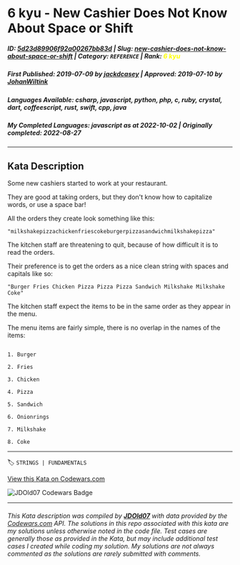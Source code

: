 # 6 kyu - New Cashier Does Not Know About Space or Shift 

##### **ID**: [5d23d89906f92a00267bb83d](https://www.codewars.com/kata/5d23d89906f92a00267bb83d) | **Slug**: [new-cashier-does-not-know-about-space-or-shift](https://www.codewars.com/kata/5d23d89906f92a00267bb83d) | **Category**: `REFERENCE` | **Rank**: <span style="color:yellow">6 kyu</span>

##### **First Published**: 2019-07-09 ***by*** [jackdcasey](https://www.codewars.com/users/jackdcasey) | **Approved**: 2019-07-10 ***by*** [JohanWiltink](https://www.codewars.com/users/JohanWiltink)

##### **Languages Available**: csharp, javascript, python, php, c, ruby, crystal, dart, coffeescript, rust, swift, cpp, java

##### **My Completed Languages**: javascript ***as at*** 2022-10-02 | **Originally completed**: 2022-08-27

---

## Kata Description


Some new cashiers started to work at your restaurant. 



They are good at taking orders, but they don't know how to capitalize words, or use a space bar! 



All the orders they create look something like this:



`"milkshakepizzachickenfriescokeburgerpizzasandwichmilkshakepizza"`



The kitchen staff are threatening to quit, because of how difficult it is to read the orders. 



Their preference is to get the orders as a nice clean string with spaces and capitals like so:



`"Burger Fries Chicken Pizza Pizza Pizza Sandwich Milkshake Milkshake Coke"`



The kitchen staff expect the items to be in the same order as they appear in the menu. 



The menu items are fairly simple, there is no overlap in the names of the items:

```

1. Burger

2. Fries

3. Chicken

4. Pizza

5. Sandwich

6. Onionrings

7. Milkshake

8. Coke

```



---


🏷 `STRINGS | FUNDAMENTALS`


[View this Kata on Codewars.com](https://www.codewars.com/kata/5d23d89906f92a00267bb83d)

![](https://www.codewars.com/users/jdold07/badges/large "JDOld07 Codewars Badge")

---

###### *This Kata description was compiled by [**JDOld07**](https://tpstech.dev) with data provided by the [Codewars.com](https://www.codewars.com) API.  The solutions in this repo associated with this kata are my solutions unless otherwise noted in the code file.  Test cases are generally those as provided in the Kata, but may include additional test cases I created while coding my solution.  My solutions are not always commented as the solutions are rarely submitted with comments.*
